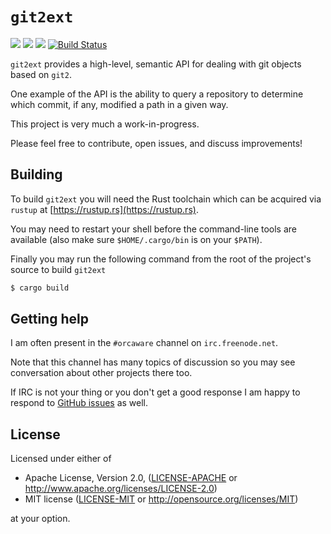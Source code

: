 # `git2ext`

[![](https://docs.rs/git2ext/badge.svg)](https://docs.rs/git2ext/) [![](https://img.shields.io/crates/v/git2ext.svg)](https://crates.io/crates/git2ext) [![](https://img.shields.io/crates/d/git2ext.png)](https://crates.io/crates/git2ext) [![Build Status](https://travis-ci.org/Phrohdoh/git2ext-rs.png?branch=master)](https://travis-ci.org/Phrohdoh/git2ext-rs)

`git2ext` provides a high-level, semantic API for dealing with git objects based on `git2`.

One example of the API is the ability to query a repository to determine which commit, if any, modified a path in a given way.

This project is very much a work-in-progress.

Please feel free to contribute, open issues, and discuss improvements!

## Building

To build `git2ext` you will need the Rust toolchain which can be acquired via `rustup` at [https://rustup.rs](https://rustup.rs).

You may need to restart your shell before the command-line tools are available (also make sure `$HOME/.cargo/bin` is on your `$PATH`).

Finally you may run the following command from the root of the project's source to build `git2ext`

```sh
$ cargo build
```

## Getting help

I am often present in the `#orcaware` channel on `irc.freenode.net`.

Note that this channel has many topics of discussion so you may see conversation about other projects there too.

If IRC is not your thing or you don't get a good response I am happy to respond to [GitHub issues](https://github.com/Phrohdoh/git2ext-rs/issues/new) as well.

## License

Licensed under either of

 * Apache License, Version 2.0, ([LICENSE-APACHE](LICENSE-APACHE) or http://www.apache.org/licenses/LICENSE-2.0)
 * MIT license ([LICENSE-MIT](LICENSE-MIT) or http://opensource.org/licenses/MIT)

at your option.